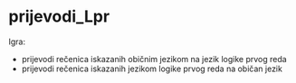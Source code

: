 # prijevodi_Lpr


Igra:
- prijevodi rečenica iskazanih običnim jezikom na jezik logike prvog reda
- prijevodi rečenica iskazanih jezikom logike prvog reda na običan jezik


